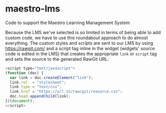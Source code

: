 # maestro-lms
Code to support the Maestro Learning Management System

Because the LMS we've selected is so limited in terms of being able to add custom code, we have to use this roundabout approach to do almost everything.  The custom styles and scripts are sent to our LMS by using https://rawgit.com/ and a script tag inline in the widget (widgets' source code is edited in the LMS) that creates the appropriate `link` or `script` tag and sets the source to the generated RawGit URL:

```javascript
<script type="text/javascript">
(function (doc) {
  var link = doc.createElement("link");
  link.rel  = "stylesheet";
  link.type = "text/css";
  link.href = "https://url.to/raw/git/resource.css";
  doc.head.appendChild(link);
})(document);
</script>
```
